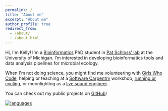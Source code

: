 ```yaml
---
permalink: /
title: "About me"
excerpt: "About me"
author_profile: true
redirect_from:
  - /about/
  - /about.html
---
```


Hi, I'm Kelly!
I'm a [Bioinformatics](https://medicine.umich.edu/dept/computational-medicine-bioinformatics) PhD student in
[Pat Schloss' lab](http://www.schlosslab.org/) at the University of Michigan.
I’m interested in developing bioinformatics tools and data analysis pipelines for microbial ecology.

When I'm not doing science, you might find me volunteering with [Girls Who Code](http://umich.edu/~girlswc/),
helping or teaching at a [Software Carpentry](https://umswc.github.io/) workshop, [running or cycling](http://bit.ly/strava-kelly), or moonlighting as
a [live sound engineer](https://sovacool.dev/latex-cv/cv_sound_KLS.pdf).

You can check out my public projects on [GitHub](https://github.com/kelly-sovacool)!

[![languages](https://raw.githubusercontent.com/kelly-sovacool/meta-repo/master/figures/language_top_repos.svg?sanitize=true)](https://github.com/kelly-sovacool/meta-repo)
